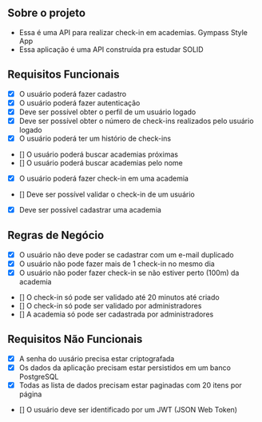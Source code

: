 ## Sobre o projeto 

- Essa é uma API para realizar check-in em academias. Gympass Style App
- Essa aplicação é uma API construída pra estudar SOLID 


## Requisitos Funcionais

- [x] O usuário poderá fazer cadastro 
- [x] O usuário poderá fazer autenticação
- [x] Deve ser possível obter o perfil de um usuário logado
- [x] Deve ser possível obter o número de check-ins realizados pelo usuário logado
- [x] O usuário poderá ter um histório de check-ins
- [] O usuário poderá buscar academias próximas 
- [] O usuário poderá buscar academias pelo nome 
- [x] O usuário poderá fazer check-in em uma academia
- [] Deve ser possível validar o check-in de um usuário 
- [x] Deve ser possível cadastrar uma academia 


## Regras de Negócio 

- [x] O usuário não deve poder se cadastrar com um e-mail duplicado 
- [x] O usuário não pode fazer mais de 1 check-in no mesmo dia
- [x] O usuário não poder fazer check-in se não estiver perto (100m) da academia 
- [] O check-in só pode ser validado até 20 minutos até criado
- [] O check-in só pode ser validado por administradores 
- [] A academia só pode ser cadastrada por administradores 

## Requisitos Não Funcionais 

- [x] A senha do uusário precisa estar criptografada
- [x] Os dados da aplicação precisam estar persistidos em um banco PostgreSQL 
- [x] Todas as lista de dados precisam estar paginadas com 20 itens por página 
- [] O usuário deve ser identificado por um JWT (JSON Web Token)
